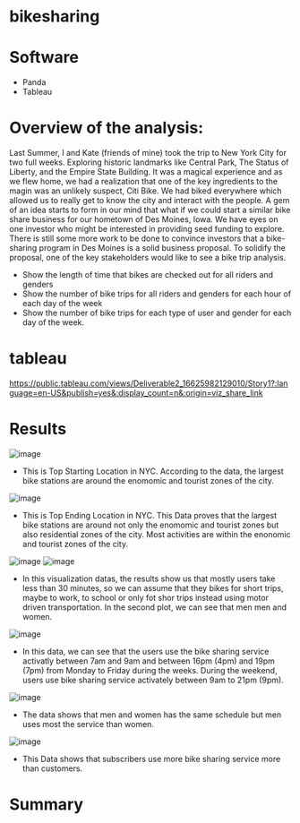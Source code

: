 # bikesharing

# Software
* Panda
* Tableau

# Overview of the analysis:
Last Summer, I and Kate (friends of mine) took the trip to New York City for two full weeks. Exploring historic landmarks like Central Park, The Status of Liberty, and the Empire State Building. It was a magical experience and as we flew home, we had a realization that one of the key ingredients to the magin was an unlikely suspect, Citi Bike. We had biked everywhere which allowed us to really get to know the city and interact with the people. A gem of an idea starts to form in our mind that what if we could start a similar bike share business for our hometown of Des Moines, Iowa. We have eyes on one investor who might be interested in providing seed funding to explore. There is still some more work to be done to convince investors that a bike-sharing program in Des Moines is a solid business proposal. To solidify the proposal, one of the key stakeholders would like to see a bike trip analysis.
* Show the length of time that bikes are checked out for all riders and genders
* Show the number of bike trips for all riders and genders for each hour of each day of the week
* Show the number of bike trips for each type of user and gender for each day of the week.

# tableau
https://public.tableau.com/views/Deliverable2_16625982129010/Story1?:language=en-US&publish=yes&:display_count=n&:origin=viz_share_link

# Results
![image](https://user-images.githubusercontent.com/105985796/189022260-7ce36a3f-b12e-464f-a979-17decaece878.png)
* This is Top Starting Location in NYC. According to the data, the largest bike stations are around the enomomic and tourist zones of the city. 

![image](https://user-images.githubusercontent.com/105985796/189023009-ba31c0d7-50a2-47cd-b2eb-307d2d0c445a.png)
* This is Top Ending Location in NYC. This Data proves that the largest bike stations are around not only the enomomic and tourist zones but also residential zones of the city. Most activities are within the enonomic and tourist zones of the city.

![image](https://user-images.githubusercontent.com/105985796/189023644-dffd058d-1766-4c17-8a2f-952b90785f04.png)
![image](https://user-images.githubusercontent.com/105985796/189024045-0b9a789b-da28-4661-a28b-541cc4daf0d9.png)
* In this visualization datas, the results show us that mostly users take less than 30 minutes, so we can assume that they bikes for short trips, maybe to work, to school or only fot shor trips instead using motor driven transportation. In the second plot, we can see that men men and women.

![image](https://user-images.githubusercontent.com/105985796/189024567-c8690060-61e7-442a-a7f0-72ac1bdb94c0.png)
* In this data, we can see that the users use the bike sharing service activatly between 7am and 9am and between 16pm (4pm) and 19pm (7pm) from Monday to Friday during the weeks. During the weekend, users use bike sharing service activately between 9am to 21pm (9pm).

![image](https://user-images.githubusercontent.com/105985796/189025491-c8d47312-b0c8-4323-b6b8-5edb4f5934d6.png)
* The data shows that men and women has the same schedule but men uses most the service than women.

![image](https://user-images.githubusercontent.com/105985796/189026065-253c2133-12d8-434c-951e-36d54a7a9780.png)
* This Data shows that subscribers use more bike sharing service more than customers.

# Summary
